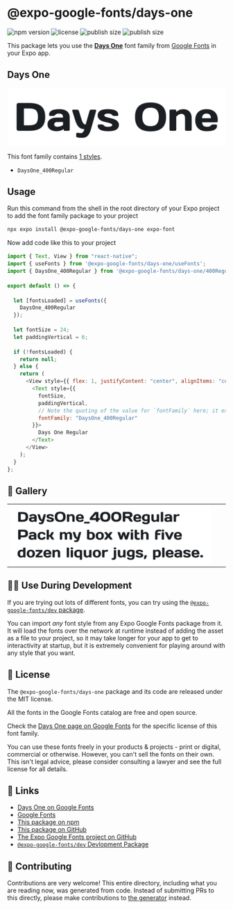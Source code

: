 # @expo-google-fonts/days-one

![npm version](https://flat.badgen.net/npm/v/@expo-google-fonts/days-one)
![license](https://flat.badgen.net/github/license/expo/google-fonts)
![publish size](https://flat.badgen.net/packagephobia/install/@expo-google-fonts/days-one)
![publish size](https://flat.badgen.net/packagephobia/publish/@expo-google-fonts/days-one)

This package lets you use the [**Days One**](https://fonts.google.com/specimen/Days+One) font family from [Google Fonts](https://fonts.google.com/) in your Expo app.

## Days One

![Days One](./font-family.png)

This font family contains [1 styles](#-gallery).

- `DaysOne_400Regular`

## Usage

Run this command from the shell in the root directory of your Expo project to add the font family package to your project

```sh
npx expo install @expo-google-fonts/days-one expo-font
```

Now add code like this to your project

```js
import { Text, View } from "react-native";
import { useFonts } from '@expo-google-fonts/days-one/useFonts';
import { DaysOne_400Regular } from '@expo-google-fonts/days-one/400Regular';

export default () => {

  let [fontsLoaded] = useFonts({
    DaysOne_400Regular
  });

  let fontSize = 24;
  let paddingVertical = 6;

  if (!fontsLoaded) {
    return null;
  } else {
    return (
      <View style={{ flex: 1, justifyContent: "center", alignItems: "center" }}>
        <Text style={{
          fontSize,
          paddingVertical,
          // Note the quoting of the value for `fontFamily` here; it expects a string!
          fontFamily: "DaysOne_400Regular"
        }}>
          Days One Regular
        </Text>
      </View>
    );
  }
};
```

## 🔡 Gallery


||||
|-|-|-|
|![DaysOne_400Regular](./400Regular/DaysOne_400Regular.ttf.png)||||


## 👩‍💻 Use During Development

If you are trying out lots of different fonts, you can try using the [`@expo-google-fonts/dev` package](https://github.com/expo/google-fonts/tree/master/font-packages/dev#readme).

You can import _any_ font style from any Expo Google Fonts package from it. It will load the fonts over the network at runtime instead of adding the asset as a file to your project, so it may take longer for your app to get to interactivity at startup, but it is extremely convenient for playing around with any style that you want.


## 📖 License

The `@expo-google-fonts/days-one` package and its code are released under the MIT license.

All the fonts in the Google Fonts catalog are free and open source.

Check the [Days One page on Google Fonts](https://fonts.google.com/specimen/Days+One) for the specific license of this font family.

You can use these fonts freely in your products & projects - print or digital, commercial or otherwise. However, you can't sell the fonts on their own. This isn't legal advice, please consider consulting a lawyer and see the full license for all details.

## 🔗 Links

- [Days One on Google Fonts](https://fonts.google.com/specimen/Days+One)
- [Google Fonts](https://fonts.google.com/)
- [This package on npm](https://www.npmjs.com/package/@expo-google-fonts/days-one)
- [This package on GitHub](https://github.com/expo/google-fonts/tree/master/font-packages/days-one)
- [The Expo Google Fonts project on GitHub](https://github.com/expo/google-fonts)
- [`@expo-google-fonts/dev` Devlopment Package](https://github.com/expo/google-fonts/tree/master/font-packages/dev)

## 🤝 Contributing

Contributions are very welcome! This entire directory, including what you are reading now, was generated from code. Instead of submitting PRs to this directly, please make contributions to [the generator](https://github.com/expo/google-fonts/tree/master/packages/generator) instead.
